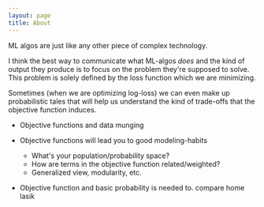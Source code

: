 ```yaml
---
layout: page
title: About
---
```

ML algos are just like any other piece of complex technology. 

I think the best way to communicate what ML-algos *does* and the kind of output they produce is to focus on the problem they're supposed to solve. This problem is solely defined by the loss function which we are minimizing. 

Sometimes (when we are optimizing log-loss) we can even make up probabilistic tales that will help us understand the kind of trade-offs that the objective function induces. 

* Objective functions and data munging
* Objective functions will lead you to good modeling-habits
	- What's your population/probability space? 
	- How are terms in the objective function related/weighted?
	- Generalized view, modularity, etc. 

* Objective function and basic probability is needed to. compare home lasik

